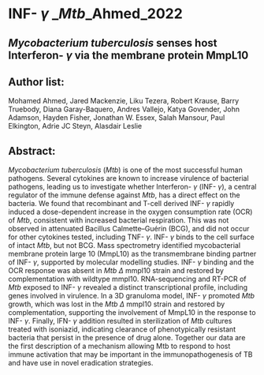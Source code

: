 # INF- $\gamma$ _*Mtb*_Ahmed_2022
## *Mycobacterium tuberculosis* senses host Interferon- $\gamma$ via the membrane protein MmpL10 
 
## Author list:
Mohamed Ahmed, Jared Mackenzie, Liku Tezera, Robert Krause, Barry Truebody, Diana Garay-Baquero, Andres Vallejo, Katya Govender, John Adamson, Hayden Fisher, Jonathan W. Essex, Salah Mansour, Paul Elkington, Adrie JC Steyn, Alasdair Leslie
 
 
## Abstract:
*Mycobacterium tuberculosis* (*Mtb*) is one of the most successful human pathogens. Several cytokines are known to increase virulence of bacterial pathogens, leading us to investigate whether Interferon- $\gamma$ (INF- $\gamma$), a central regulator of the immune defense against *Mtb*, has a direct effect on the bacteria. We found that recombinant and T-cell derived INF- $\gamma$ rapidly induced a dose-dependent increase in the oxygen consumption rate (OCR) of *Mtb*, consistent with increased bacterial respiration. This was not observed in attenuated Bacillus Calmette–Guérin (BCG), and did not occur for other cytokines tested, including TNF- $\gamma$. INF- $\gamma$ binds to the cell surface of intact *Mtb*, but not BCG. Mass spectrometry identified mycobacterial membrane protein large 10 (MmpL10) as the transmembrane binding partner of INF- $\gamma$, supported by molecular modelling studies. INF- $\gamma$ binding and the OCR response was absent in *Mtb* $\Delta$ mmpl10 strain and restored by complementation with wildtype mmpl10. RNA-sequencing and RT-PCR of *Mtb* exposed to INF- $\gamma$ revealed a distinct transcriptional profile, including genes involved in virulence. In a 3D granuloma model, INF- $\gamma$ promoted *Mtb* growth, which was lost in the *Mtb* $\Delta$ mmpl10 strain and restored by complementation, supporting the involvement of MmpL10 in the response to INF- $\gamma$. Finally, IFN- $\gamma$ addition resulted in sterilization of *Mtb* cultures treated with isoniazid, indicating clearance of phenotypically resistant bacteria that persist in the presence of drug alone. Together our data are the first description of a mechanism allowing Mtb to respond to host immune activation that may be important in the immunopathogenesis of TB and have use in novel eradication strategies. 
